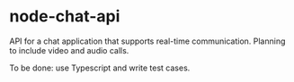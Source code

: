 # node-chat-api
API for a chat application that supports real-time communication.
Planning to include video and audio calls.

To be done: use Typescript and write test cases.
